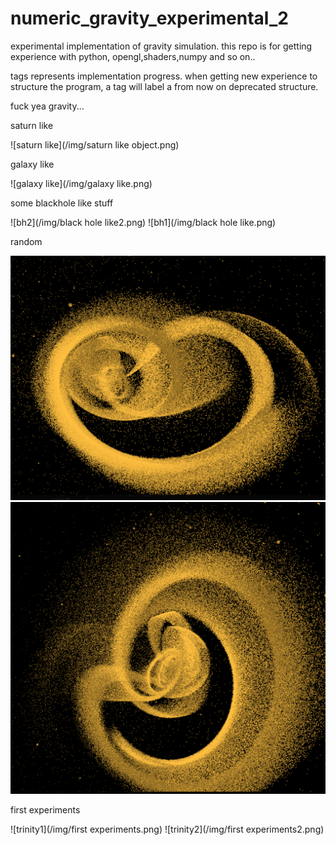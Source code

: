 numeric_gravity_experimental_2
==============================

experimental implementation of gravity simulation.
this repo is for getting experience with python,
opengl,shaders,numpy and so on..

tags represents implementation progress.
when getting new experience to structure the program,
a tag will label a from now on deprecated structure.

fuck yea gravity...

saturn like

![saturn like](/img/saturn like object.png)

galaxy like

![galaxy like](/img/galaxy like.png)

some blackhole like stuff

![bh2](/img/black hole like2.png)
![bh1](/img/black hole like.png)

random

![random1](/img/random1.png)
![random2](/img/random2.png)

first experiments

![trinity1](/img/first experiments.png)
![trinity2](/img/first experiments2.png)
